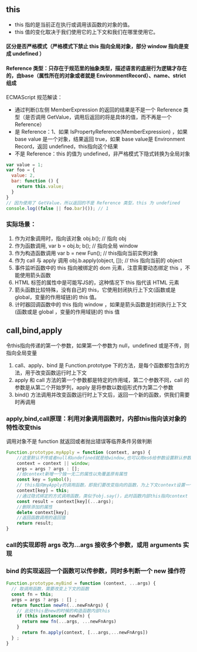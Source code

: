 ## this
- this 指的是当前正在执行或调用该函数的对象的值。
- this 值的变化取决于我们使用它的上下文和我们在哪里使用它。
#### 区分是否严格模式（严格模式下禁止 this 指向全局对象，部分 window 指向是变成 undefined ）
#### Reference 类型：只存在于规范里的抽象类型，描述语言的底层行为逻辑才存在的，由base（属性所在的对象或者就是 EnvironmentRecord）、name、strict组成
ECMAScript 规范解读：
- 通过判断()左侧 MemberExpression 的返回的结果是不是一个 Reference 类型（是否调用 GetValue，调用后返回的将是具体的值，而不再是一个 Reference）
- 是 Reference：1、如果 IsPropertyReference(MemberExpression) ，如果 base value 是一个对象，结果返回 true，如果 base value是 Environment Record，返回 undefined，this指向这个结果
- 不是 Reference：this 的值为 undefined，非严格模式下隐式转换为全局对象
```javascript
var value = 1;
var foo = {
  value: 2,
  bar: function () {
    return this.value;
  }
}
// 因为使用了 GetValue，所以返回的不是 Reference 类型，this 为 undefined
console.log((false || foo.bar)()); // 1
```
### 实际场景：
1. 作为对象调用时，指向该对象 obj.b(); // 指向 obj
2. 作为函数调用, var b = obj.b; b(); // 指向全局 window
3. 作为构造函数调用 var b = new Fun(); // this指向当前实例对象
4. 作为 call 与 apply 调用 obj.b.apply(object, []); // this 指向当前的 object
5. 事件监听函数中的 this 指向被绑定的 dom 元素，注意需要动态绑定 this ，不能使用箭头函数
6. HTML 标签的属性中是可能写JS的，这种情况下 this 指代该 HTML 元素
7. 箭头函数比较特殊，没有自己的 this，它使用封闭执行上下文(函数或是 global，变量的作用域链)的 this 值。
8. 计时器回调函数中的 this 指向 window ，如果是箭头函数是封闭执行上下文(函数或是 global ，变量的作用域链)的 this 值

## call,bind,apply
令this指向传递的第一个参数，如果第一个参数为 null，undefined 或是不传，则指向全局变量
1. call、apply、bind 是 Function.prototype 下的方法，是每个函数都包含的方法，用于改变函数运行时上下文
2. apply 和 call 方法的第一个参数都是特定的作用域，第二个参数不同，call 的参数是从第二个开始罗列，apply 是将参数以数组形式作为第二个参数
3. bind() 方法调用并改变函数运行时上下文后，返回一个新的函数，供我们需要时再调用

### apply,bind,call原理：利用对象调用函数时，内部this指向该对象的特性改变this
调用对象不是 function 就返回或者抛出错误等临界条件另做判断
```javascript
Function.prototype.myApply = function (context, args) {
    //这里默认不传或者null和undefined就是给window,也可以用es6给参数设置默认参数
    context = context || window;
    args = args ? args : [];
    //给context新增一个独一无二的属性以免覆盖原有属性
    const key = Symbol();
    // this指向myApply的调用函数，即我们要改变指向的函数，为上下文context设置一个属性，值为this即调用函数
    context[key] = this;
    //通过隐式绑定的方式调用函数，类似于obj.say()，此时函数内部this指向context
    const result = context[key](...args);
    //删除添加的属性
    delete context[key];
    //返回函数调用的返回值
    return result;
}
```
### call的实现即将 args 改为...args 接收多个参数，或用 arguments 实现

### bind 的实现返回一个函数可以传参数，同时多判断一个 new 操作符
```javascript
Function.prototype.myBind = function (context, ...args) { 
  // 取调用函数，需要改变上下文的函数
  const fn = this;
  args = args ? args : [] ;
  return function newFn(...newFnArgs) { 
    // 此处this是new的时候的构造函数内部this
    if (this instanceof newFn) { 
      return new fn(...args, ...newFnArgs) 
    } 
      return fn.apply(context, [...args,...newFnArgs]) 
  } ;
}
```
